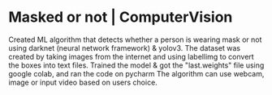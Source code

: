 # Masked or not | ComputerVision
Created ML algorithm that detects whether a person is wearing mask or not using darknet (neural network framework) &amp; yolov3. The dataset was created by taking images from the internet and using labellimg to convert the boxes into text files. Trained the model &amp; got the "last.weights" file using google colab, and ran the code on pycharm The algorithm can use webcam, image or input video based on users choice.
